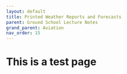 ```yaml
---
layout: default
title: Printed Weather Reports and Forecasts
parent: Ground School Lecture Notes
grand_parent: Aviation
nav_order: 15
---
```


# This is a test page